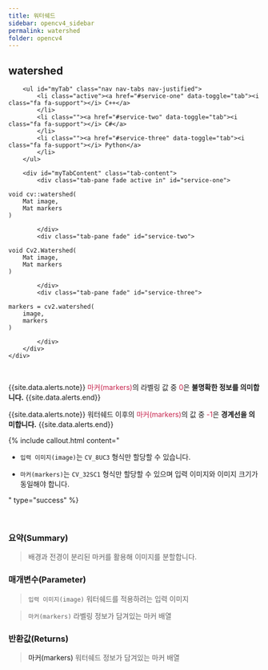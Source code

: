 ```yaml
---
title: 워터쉐드
sidebar: opencv4_sidebar
permalink: watershed
folder: opencv4
---
```


<div class="row">
    <div class="col-lg-12">
        <h2 class="page-header">watershed</h2>
    </div>
    <div class="col-lg-12">

        <ul id="myTab" class="nav nav-tabs nav-justified">
            <li class="active"><a href="#service-one" data-toggle="tab"><i class="fa fa-support"></i> C++</a>
            </li>
            <li class=""><a href="#service-two" data-toggle="tab"><i class="fa fa-support"></i> C#</a>
            </li>
            <li class=""><a href="#service-three" data-toggle="tab"><i class="fa fa-support"></i> Python</a>
            </li>
        </ul>

        <div id="myTabContent" class="tab-content">
            <div class="tab-pane fade active in" id="service-one">
<pre class="prettyprint"><code class="language-cpp">void cv::watershed(
    Mat image,
    Mat markers
)</code></pre>
            </div>
            <div class="tab-pane fade" id="service-two">
<pre class="prettyprint"><code class="language-cs">void Cv2.Watershed(
    Mat image,
    Mat markers
)</code></pre>
            </div>
            <div class="tab-pane fade" id="service-three">
<pre class="prettyprint"><code class="language-py">markers = cv2.watershed(
    image,
    markers
)</code></pre>
            </div>
        </div>
    </div>
</div>

<br>

{{site.data.alerts.note}}
<font color="#c7254e">마커(markers)</font>의 라벨링 값 중 <font color="#c7254e">0</font>은 <b>불명확한 정보를 의미합니다.</b>
{{site.data.alerts.end}}

{{site.data.alerts.note}}
워터쉐드 이후의 <font color="#c7254e">마커(markers)</font>의 값 중 <font color="#c7254e">-1</font>은 <b>경계선을 의미합니다.</b>
{{site.data.alerts.end}}

{% include callout.html content="

- `입력 이미지(image)`는 `CV_8UC3` 형식만 할당할 수 있습니다.
  
- `마커(markers)`는 `CV_32SC1` 형식만 할당할 수 있으며 입력 이미지와 이미지 크기가 동일해야 합니다.
  
" type="success" %}

<br>

### 요약(Summary)

> 배경과 전경이 분리된 마커를 활용해 이미지를 분할합니다.

### 매개변수(Parameter)

> `입력 이미지(image)` 워터쉐드를 적용하려는 입력 이미지

> `마커(markers)` 라벨링 정보가 담겨있는 마커 배열

### 반환값(Returns)

> <a data-toggle="tooltip" data-original-title="{{site.data.glossary.only_Python}}">마커(markers)</a> 워터쉐드 정보가 담겨있는 마커 배열
